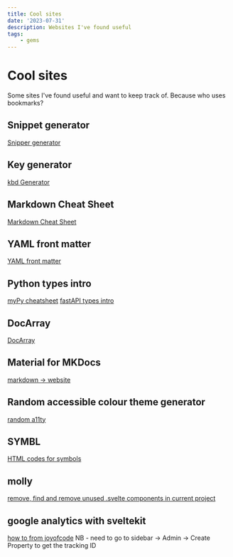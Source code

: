 ```yaml
---
title: Cool sites
date: '2023-07-31'
description: Websites I've found useful
tags:
    - gems
---
```


# Cool sites

Some sites I've found useful and want to keep track of. Because who uses bookmarks?

## Snippet generator

[Snipper generator](https://snippet-generator.app/)

## Key generator

[kbd Generator](https://kbd.hsuan.xyz/)

## Markdown Cheat Sheet

[Markdown Cheat Sheet](https://www.markdownguide.org/cheat-sheet/)

## YAML front matter

[YAML front matter](https://assemble.io/docs/YAML-front-matter.html)

## Python types intro

[myPy cheatsheet](https://mypy.readthedocs.io/en/latest/cheat_sheet_py3.html)
[fastAPI types intro](https://fastapi.tiangolo.com/python-types/)

## DocArray

[DocArray](https://github.com/docarray/docarray?utm_source=fastapi&utm_medium=top&utm_campaign=sponsor)

## Material for MKDocs

[markdown -> website](https://squidfunk.github.io/mkdocs-material/)

## Random accessible colour theme generator

[random a11ty](https://www.randoma11y.com/)

## SYMBL

[HTML codes for symbols](https://symbl.cc/en/)

## molly

[remove, find and remove unused .svelte components in current project](https://github.com/renefournier/molly/tree/main)

## google analytics with sveltekit

[how to from joyofcode](https://joyofcode.xyz/sveltekit-google-analytics)
NB - need to go to sidebar -> Admin -> Create Property to get the tracking ID
